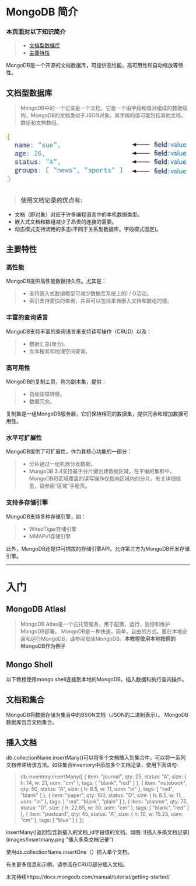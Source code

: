 # MongoDB 简介 #

### 本页面对以下知识简介 ###
> * [文档型数据库](https://docs.mongodb.com/manual/introduction/#document-database "https://docs.mongodb.com/manual/introduction/#document-database")
> * [主要特性](https://docs.mongodb.com/manual/introduction/#key-features "https://docs.mongodb.com/manual/introduction/#key-features")

MongoDB是一个开源的文档数据库，可提供高性能，高可用性和自动缩放等特性。

## 文档型数据库 ##
> MongoDB中的一个记录是一个文档，它是一个由字段和值对组成的数据结构。MongoDB的文档类似于JSON对象。其字段的值可能包括其他文档，数组和文档数组。

![MongoDB文档结构](images/mongodb-document.svg "MongoDB文档结构")

> ### 使用文档记录的优点有: ###
 * 文档（即对象）对应于许多编程语言中的本机数据类型。
 * 嵌入式文档和数组减少了昂贵的连接的需要。
 * 动态模式支持流畅的多态(不同于关系型数据库，字段模式固定)。

## 主要特性 ##
### 高性能 ###
MongoDB提供高性能数据持久性。尤其是：
> * 支持嵌入式数据模型可减少数据库系统上的I / O活动。
> * 索引支持更快的查询，并且可以包括来自嵌入文档和数组的键。
### 丰富的查询语言 ###
MongoDB支持丰富的查询语言来支持读写操作（CRUD）以及：
> * 数据汇总(聚合)。
> * 文本搜索和地理空间查询。
### 高可用性 ###
MongoDB的复制工具，称为副本集，提供：
> * 自动故障转移。
> * 数据冗余。

复制集是一组MongoDB服务器，它们保持相同的数据集，提供冗余和增加数据可用性。
### 水平可扩展性 ###
MongoDB提供了可扩展性，作为其核心功能的一部分：
> * 分片通过一组机器分发数据。
> * MongoDB 3.4支持基于分片键创建数据区域。在平衡的集群中，MongoDB将区域覆盖的读写操作仅指向区域内的分片。有关详细信息，请参阅“区域”手册页。
### 支持多存储引擎 ###
MongoDB支持多种存储引擎，如：
> * WiredTiger存储引擎
> * MMAPv1存储引擎

此外，MongoDB还提供可插拔的存储引擎API，允许第三方为MongoDB开发存储引擎。



----------
# 入门 #
## MongoDB Atlasl ##
> MongoDB Atlas是一个云托管服务，用于配置，运行，监控和维护MongoDB部署。 MongoDB是一种快速，简单，自由的方式。要在本地安装和运行MongoDB，请参阅安装MongoDB。**本教程使用本地按照的MongoDB作为例子**

## Mongo Shell ##
以下教程使用mongo shell连接到本地的MongoDB，插入数据和执行查询操作。

## 文档和集合 ##
MongoDB将数据存储为集合中的BSON文档（JSON的二进制表示）。 MongoDB数据库包含文档集合。

## 插入文档 ##
db.collectionName.insertMany()可以将多个文档插入到集合中，可以将一系列文档传递给该方法。如往集合inventory中添加多个文档记录，使用下面语句:   
<blockquote>
db.inventory.insertMany([   
   { item: "journal", qty: 25, status: "A",
       size: { h: 14, w: 21, uom: "cm" }, tags: [ "blank", "red" ] },
   { item: "notebook", qty: 50, status: "A",
       size: { h: 8.5, w: 11, uom: "in" }, tags: [ "red", "blank" ] },
   { item: "paper", qty: 100, status: "D",
       size: { h: 8.5, w: 11, uom: "in" }, tags: [ "red", "blank", "plain" ] },
   { item: "planner", qty: 75, status: "D",
       size: { h: 22.85, w: 30, uom: "cm" }, tags: [ "blank", "red" ] },
   { item: "postcard", qty: 45, status: "A",
       size: { h: 10, w: 15.25, uom: "cm" }, tags: [ "blue" ] }
]);
</blockquote>
insertMany()返回包含新插入的文档_id字段值的文档。如图:
![插入多条文档记录](images/insertmany.png "插入多条文档记录")

使用db.collectionName.insertOne（）插入单个文档。

有关更多信息和示例，请参阅在CRUD部分插入文档。

未完待续https://docs.mongodb.com/manual/tutorial/getting-started/

